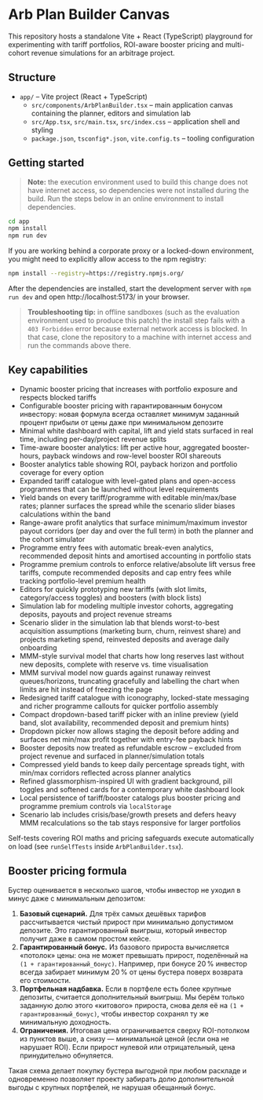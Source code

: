 # Arb Plan Builder Canvas

This repository hosts a standalone Vite + React (TypeScript) playground for experimenting with tariff portfolios, ROI-aware booster pricing and multi-cohort revenue simulations for an arbitrage project.

## Structure

- `app/` – Vite project (React + TypeScript)
  - `src/components/ArbPlanBuilder.tsx` – main application canvas containing the planner, editors and simulation lab
  - `src/App.tsx`, `src/main.tsx`, `src/index.css` – application shell and styling
  - `package.json`, `tsconfig*.json`, `vite.config.ts` – tooling configuration

## Getting started

> **Note:** the execution environment used to build this change does not have internet access, so dependencies were not installed during the build. Run the steps below in an online environment to install dependencies.

```bash
cd app
npm install
npm run dev
```

If you are working behind a corporate proxy or a locked-down environment, you might need to explicitly allow access to the npm registry:

```bash
npm install --registry=https://registry.npmjs.org/
```

After the dependencies are installed, start the development server with `npm run dev` and open http://localhost:5173/ in your browser.

> **Troubleshooting tip:** in offline sandboxes (such as the evaluation environment used to produce this patch) the install step fails with a `403 Forbidden` error because external network access is blocked. In that case, clone the repository to a machine with internet access and run the commands above there.

## Key capabilities

- Dynamic booster pricing that increases with portfolio exposure and respects blocked tariffs
- Configurable booster pricing with гарантированным бонусом инвестору: новая формула всегда оставляет минимум заданный процент прибыли от цены даже при минимальном депозите
- Minimal white dashboard with capital, lift and yield stats surfaced in real time, including per-day/project revenue splits
- Time-aware booster analytics: lift per active hour, aggregated booster-hours, payback windows and row-level booster ROI shareouts
- Booster analytics table showing ROI, payback horizon and portfolio coverage for every option
- Expanded tariff catalogue with level-gated plans and open-access programmes that can be launched without level requirements
- Yield bands on every tariff/programme with editable min/max/base rates; planner surfaces the spread while the scenario slider biases calculations within the band
- Range-aware profit analytics that surface minimum/maximum investor payout corridors (per day and over the full term) in both the planner and the cohort simulator
- Programme entry fees with automatic break-even analytics, recommended deposit hints and amortised accounting in portfolio stats
- Programme premium controls to enforce relative/absolute lift versus free tariffs, compute recommended deposits and cap entry fees while tracking portfolio-level premium health
- Editors for quickly prototyping new tariffs (with slot limits, category/access toggles) and boosters (with block lists)
- Simulation lab for modeling multiple investor cohorts, aggregating deposits, payouts and project revenue streams
- Scenario slider in the simulation lab that blends worst-to-best acquisition assumptions (marketing burn, churn, reinvest share) and projects marketing spend, reinvested deposits and average daily onboarding
- MMM-style survival model that charts how long reserves last without new deposits, complete with reserve vs. time visualisation
- MMM survival model now guards against runaway reinvest queues/horizons, truncating gracefully and labelling the chart when limits are hit instead of freezing the page
- Redesigned tariff catalogue with iconography, locked-state messaging and richer programme callouts for quicker portfolio assembly
- Compact dropdown-based tariff picker with an inline preview (yield band, slot availability, recommended deposit and premium hints)
- Dropdown picker now allows staging the deposit before adding and surfaces net min/max profit together with entry-fee payback hints
- Booster deposits now treated as refundable escrow – excluded from project revenue and surfaced in planner/simulation totals
- Compressed yield bands to keep daily percentage spreads tight, with min/max corridors reflected across planner analytics
- Refined glassmorphism-inspired UI with gradient background, pill toggles and softened cards for a contemporary white dashboard look
- Local persistence of tariff/booster catalogs plus booster pricing and programme premium controls via `localStorage`
- Scenario lab includes crisis/base/growth presets and defers heavy MMM recalculations so the tab stays responsive for larger portfolios

Self-tests covering ROI maths and pricing safeguards execute automatically on load (see `runSelfTests` inside `ArbPlanBuilder.tsx`).

## Booster pricing formula

Бустер оценивается в несколько шагов, чтобы инвестор не уходил в минус даже с минимальным депозитом:

1. **Базовый сценарий.** Для трёх самых дешёвых тарифов рассчитывается чистый прирост при минимально допустимом депозите. Это гарантированный выигрыш, который инвестор получит даже в самом простом кейсе.
2. **Гарантированный бонус.** Из базового прироста вычисляется «потолок» цены: она не может превышать прирост, поделённый на `(1 + гарантированный_бонус)`. Например, при бонусе 20 % инвестор всегда забирает минимум 20 % от цены бустера поверх возврата его стоимости.
3. **Портфельная надбавка.** Если в портфеле есть более крупные депозиты, считается дополнительный выигрыш. Мы берём только заданную долю этого «китового» прироста, снова деля её на `(1 + гарантированный_бонус)`, чтобы инвестор сохранял ту же минимальную доходность.
4. **Ограничения.** Итоговая цена ограничивается сверху ROI-потолком из пунктов выше, а снизу — минимальной ценой (если она не нарушает ROI). Если прирост нулевой или отрицательный, цена принудительно обнуляется.

Такая схема делает покупку бустера выгодной при любом раскладе и одновременно позволяет проекту забирать долю дополнительной выгоды с крупных портфелей, не нарушая обещанный бонус.
